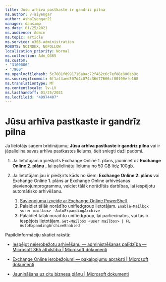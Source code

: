 ```yaml
---
title: Jūsu arhīva pastkaste ir gandrīz pilna
ms.author: v-aiyengar
author: AshaIyengar21
manager: dansimp
ms.date: 01/25/2021
ms.audience: Admin
ms.topic: article
ms.service: o365-administration
ROBOTS: NOINDEX, NOFOLLOW
localization_priority: Normal
ms.collection: Adm_O365
ms.custom:
- "3100006"
- "7960"
ms.openlocfilehash: 5c7081f8991716a8ac72f462c6c7ef88e800ab9c
ms.sourcegitcommit: 6f1af4aed507d4c074c36d77666cf00100efe168
ms.translationtype: MT
ms.contentlocale: lv-LV
ms.lasthandoff: 01/25/2021
ms.locfileid: "49974407"
---
```

# <a name="your-archive-mailbox-is-almost-full"></a>Jūsu arhīva pastkaste ir gandrīz pilna

Ja lietotājs saņem brīdinājumu; **Jūsu arhīva pastkaste ir gandrīz pilna** vai ir jāpalielina savas arhīva pastkastes lielums, šeit sniegti daži padomi.

1. Ja lietotājam ir piešķirts Exchange Online 1. plāns, jauniniet uz **Exchange Online 2. plānu** , lai palielinātu lielumu no 50 GB līdz 100gb.
1. Ja lietotājam jau ir piešķirts kāds no šiem: **Exchange Online 2. plāns** vai Exchange Online 1. plāns ar Exchange Online arhivēšanas pievienojumprogrammu, veiciet tālāk norādītās darbības, lai iespējotu automātisko arhivēšanu.
 
    1. [Savienojuma izveide ar Exchange Online PowerShell](https://docs.microsoft.com/powershell/exchange/connect-to-exchange-online-powershell?view=exchange-ps&preserve-view=true).
    2. Palaidiet tālāk norādīto unifiedgroup lietotājam.  `Enable-Mailbox <user mailbox> -AutoExpandingArchive`
    1. Palaidiet tālāk norādīto unifiedgroup, lai pārliecinātos, vai tas ir iespējots lietotājam.  `Get-Mailbox <user mailbox> | FL AutoExpandingArchiveEnabled`

Papildinformāciju skatiet rakstā:

- [ Iespējot neierobežotu arhivēšanu — administrēšanas palīdzība — Microsoft 365 atbilstība | Microsoft dokumenti](https://docs.microsoft.com/microsoft-365/compliance/enable-unlimited-archiving?view=o365-worldwide&preserve-view=true)

- [Exchange Online ierobežojumi — pakalpojumu apraksti | Microsoft dokumenti](https://docs.microsoft.com/office365/servicedescriptions/exchange-online-service-description/exchange-online-limits?redirectedfrom=MSDN#storage-limits-across-standalone-plans)

- [Jaunināšana uz citu biznesa plānu | Microsoft dokumenti](https://docs.microsoft.com/microsoft-365/commerce/subscriptions/upgrade-to-different-plan?view=o365-worldwide&preserve-view=true)

